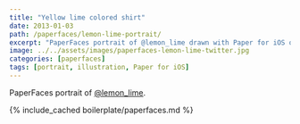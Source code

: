 ```yaml
---
title: "Yellow lime colored shirt"
date: 2013-01-03
path: /paperfaces/lemon-lime-portrait/
excerpt: "PaperFaces portrait of @lemon_lime drawn with Paper for iOS on an iPad."
image: ../../assets/images/paperfaces-lemon-lime-twitter.jpg
categories: [paperfaces]
tags: [portrait, illustration, Paper for iOS]
---
```


PaperFaces portrait of [@lemon_lime](https://twitter.com/lemon_lime).

{% include_cached boilerplate/paperfaces.md %}
